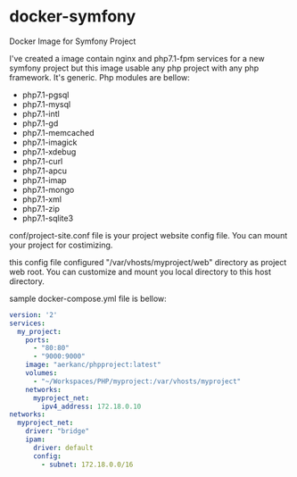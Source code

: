 # docker-symfony
Docker Image for Symfony Project

I've created a image contain nginx and php7.1-fpm services for a new symfony project but this image usable any php project with any php framework. It's generic. 
Php modules are bellow:
  * php7.1-pgsql
  * php7.1-mysql
  * php7.1-intl
  * php7.1-gd
  * php7.1-memcached
  * php7.1-imagick
  * php7.1-xdebug
  * php7.1-curl
  * php7.1-apcu
  * php7.1-imap
  * php7.1-mongo
  * php7.1-xml
  * php7.1-zip
  * php7.1-sqlite3
  
conf/project-site.conf file is your project website config file. 
You can mount your project for costimizing. 

this config file configured "/var/vhosts/myproject/web" directory as project web root. 
You can customize and mount you local directory to this host directory.

sample docker-compose.yml file is bellow:

```yml
version: '2'
services:
  my_project:
    ports:
      - "80:80"
      - "9000:9000"
    image: "aerkanc/phpproject:latest"
    volumes:
      - "~/Workspaces/PHP/myproject:/var/vhosts/myproject"
    networks:
      myproject_net:
        ipv4_address: 172.18.0.10
networks:
  myproject_net:
    driver: "bridge"
    ipam:
      driver: default
      config:
        - subnet: 172.18.0.0/16